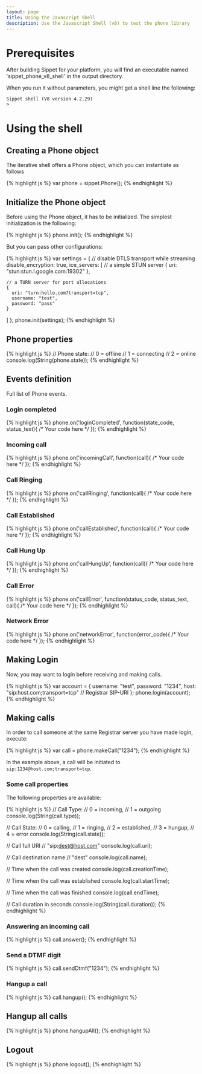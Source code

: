 ```yaml
---
layout: page
title: Using the Javascript Shell
description: Use the Javascript Shell (v8) to test the phone library
---
```


# Prerequisites

After building Sippet for your platform, you will find an executable named
'sippet_phone_v8_shell' in the output directory.

When you run it without parameters, you might get a shell line the following:

    Sippet shell (V8 version 4.2.29)
    > 


# Using the shell

## Creating a Phone object

The iterative shell offers a Phone object, which you can instantiate as follows

{% highlight js %}
var phone = sippet.Phone();
{% endhighlight %}


## Initialize the Phone object

Before using the Phone object, it has to be initialized. The simplest
initialization is the following:

{% highlight js %}
phone.init();
{% endhighlight %}

But you can pass other configurations:

{% highlight js %}
var settings = {
  // disable DTLS transport while streaming
  disable_encryption: true,
  ice_servers: [
    // a simple STUN server
    { uri: "stun:stun.l.google.com:19302" },

    // a TURN server for port allocations
    {
      uri: "turn:hello.com?transport=tcp",
      username: "test",
      password: "pass"
    }
  ]
};
phone.init(settings);
{% endhighlight %}


## Phone properties

{% highlight js %}
// Phone state:
//  0 = offline
//  1 = connecting
//  2 = online
console.log(String(phone.state));
{% endhighlight %}


## Events definition

Full list of Phone events.


### Login completed

{% highlight js %}
phone.on('loginCompleted', function(state_code, status_text){
  /* Your code here */
});
{% endhighlight %}


### Incoming call

{% highlight js %}
phone.on('incomingCall', function(call){
  /* Your code here */
});
{% endhighlight %}


### Call Ringing

{% highlight js %}
phone.on('callRinging', function(call){
  /* Your code here */
});
{% endhighlight %}


### Call Established

{% highlight js %}
phone.on('callEstablished', function(call){
  /* Your code here */
});
{% endhighlight %}


### Call Hung Up

{% highlight js %}
phone.on('callHungUp', function(call){
  /* Your code here */
});
{% endhighlight %}


### Call Error

{% highlight js %}
phone.on('callError', function(status_code, status_text, call){
  /* Your code here */
});
{% endhighlight %}


### Network Error

{% highlight js %}
phone.on('networkError', function(error_code){
  /* Your code here */
});
{% endhighlight %}


## Making Login

Now, you may want to login before receiving and making calls.

{% highlight js %}
var account = {
  username: "test",
  password: "1234",
  host: "sip:host.com;transport=tcp" // Registrar SIP-URI
};
phone.login(account);
{% endhighlight %}


## Making calls

In order to call someone at the same Registrar server you have made login,
execute:

{% highlight js %}
var call = phone.makeCall("1234");
{% endhighlight %}

In the example above, a call will be initiated to
`sip:1234@host.com;transport=tcp`.


### Some call properties

The following properties are available:

{% highlight js %}
// Call Type:
//   0 = incoming,
//   1 = outgoing
console.log(String(call.type));

// Call State:
//   0 = calling,
//   1 = ringing,
//   2 = established,
//   3 = hungup,
//   4 = error
console.log(String(call.state));

// Call full URI
//  "sip:dest@host.com"
console.log(call.uri);

// Call destination name
//  "dest"
console.log(call.name);

// Time when the call was created
console.log(call.creationTime);

// Time when the call was established
console.log(call.startTime);

// Time when the call was finished
console.log(call.endTime);

// Call duration in seconds
console.log(String(call.duration));
{% endhighlight %}


### Answering an incoming call

{% highlight js %}
call.answer();
{% endhighlight %}


### Send a DTMF digit

{% highlight js %}
call.sendDtmf("1234");
{% endhighlight %}


### Hangup a call

{% highlight js %}
call.hangup();
{% endhighlight %}


## Hangup all calls

{% highlight js %}
phone.hangupAll();
{% endhighlight %}

## Logout

{% highlight js %}
phone.logout();
{% endhighlight %}

